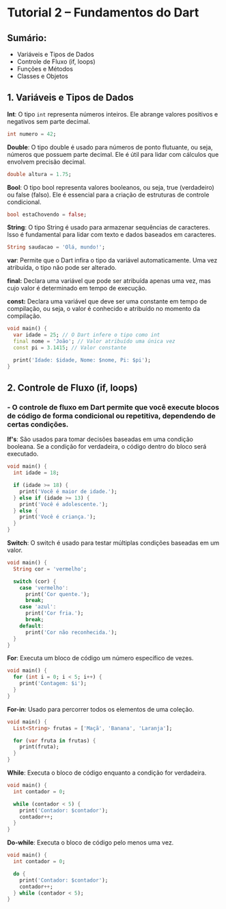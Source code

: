# Tutorial 2 – Fundamentos do Dart

## Sumário:
- Variáveis e Tipos de Dados
- Controle de Fluxo (if, loops)
- Funções e Métodos
- Classes e Objetos

## 1. Variáveis e Tipos de Dados

**Int**: O tipo `int` representa números inteiros. Ele abrange valores positivos e negativos sem parte decimal.

```dart
int numero = 42;
```

**Double**: O tipo double é usado para números de ponto flutuante, ou seja, números que possuem parte decimal. Ele é útil para lidar com cálculos que envolvem precisão decimal.

```dart
double altura = 1.75;
```

**Bool**: O tipo bool representa valores booleanos, ou seja, true (verdadeiro) ou false (falso). Ele é essencial para a criação de estruturas de controle condicional.

```dart
bool estaChovendo = false;
```

**String**: O tipo String é usado para armazenar sequências de caracteres. Isso é fundamental para lidar com texto e dados baseados em caracteres.

```dart
String saudacao = 'Olá, mundo!';
```

**var**: Permite que o Dart infira o tipo da variável automaticamente. Uma vez atribuída, o tipo não pode ser alterado.

**final:** Declara uma variável que pode ser atribuída apenas uma vez, mas cujo valor é determinado em tempo de execução.

**const:** Declara uma variável que deve ser uma constante em tempo de compilação, ou seja, o valor é conhecido e atribuído no momento da compilação.


```dart
void main() {
  var idade = 25; // O Dart infere o tipo como int
  final nome = 'João'; // Valor atribuído uma única vez
  const pi = 3.1415; // Valor constante

  print('Idade: $idade, Nome: $nome, Pi: $pi');
}

```

## 2. Controle de Fluxo (if, loops)

### - O controle de fluxo em Dart permite que você execute blocos de código de forma condicional ou repetitiva, dependendo de certas condições.

**If's**: São usados para tomar decisões baseadas em uma condição booleana. Se a condição for verdadeira, o código dentro do bloco será executado.

```dart
void main() {
  int idade = 18;

  if (idade >= 18) {
    print('Você é maior de idade.');
  } else if (idade >= 13) {
    print('Você é adolescente.');
  } else {
    print('Você é criança.');
  }
}

```

**Switch**: O switch é usado para testar múltiplas condições baseadas em um valor.

```dart
void main() {
  String cor = 'vermelho';

  switch (cor) {
    case 'vermelho':
      print('Cor quente.');
      break;
    case 'azul':
      print('Cor fria.');
      break;
    default:
      print('Cor não reconhecida.');
  }
}

```

**For**: Executa um bloco de código um número específico de vezes.

```dart
void main() {
  for (int i = 0; i < 5; i++) {
    print('Contagem: $i');
  }
}

```

**For-in**: Usado para percorrer todos os elementos de uma coleção.

```dart
void main() {
  List<String> frutas = ['Maçã', 'Banana', 'Laranja'];

  for (var fruta in frutas) {
    print(fruta);
  }
}


```

**While**: Executa o bloco de código enquanto a condição for verdadeira.

```dart
void main() {
  int contador = 0;

  while (contador < 5) {
    print('Contador: $contador');
    contador++;
  }
}


```

**Do-while**: Executa o bloco de código pelo menos uma vez.

```dart
void main() {
  int contador = 0;

  do {
    print('Contador: $contador');
    contador++;
  } while (contador < 5);
}



```
